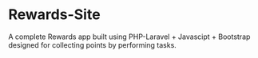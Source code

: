 # Rewards-Site
A complete Rewards app built using PHP-Laravel + Javascipt + Bootstrap designed for collecting points by performing tasks. 
